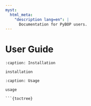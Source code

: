 ```yaml
---
myst:
  html_meta:
    "description lang=en": |
      Documentation for PyBOP users.
---
```


# User Guide

```{toctree}
:caption: Installation

installation

```

```{toctree}
:caption: Usage

usage

```{toctree}
